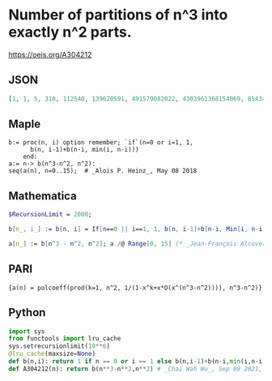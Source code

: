 # Number of partitions of n^3 into exactly n^2 parts\.
https://oeis.org/A304212
## JSON
```JSON
[1, 1, 5, 318, 112540, 139620591, 491579082022, 4303961368154069, 85434752794871493882, 3588523098005804563697043, 302194941264401427042462944147, 48844693123353655726678707534158535, 14615188708581196626576773497618986350642]
```
## Maple
```Maple
b:= proc(n, i) option remember; `if`(n=0 or i=1, 1,
      b(n, i-1)+b(n-i, min(i, n-i)))
    end:
a:= n-> b(n^3-n^2, n^2):
seq(a(n), n=0..15);  # _Alois P. Heinz_, May 08 2018
```
## Mathematica
```Mathematica
$RecursionLimit = 2000;
```
```Mathematica
b[n_, i_] := b[n, i] = If[n==0 || i==1, 1, b[n, i-1]+b[n-i, Min[i, n-i]]];
```
```Mathematica
a[n_] := b[n^3 - n^2, n^2]; a /@ Range[0, 15] (* _Jean-François Alcover_, Nov 15 2020, after _Alois P. Heinz_ *)
```
## PARI
```PARI
{a(n) = polcoeff(prod(k=1, n^2, 1/(1-x^k+x*O(x^(n^3-n^2)))), n^3-n^2)}
```
## Python
```Python
import sys
from functools import lru_cache
sys.setrecursionlimit(10**6)
@lru_cache(maxsize=None)
def b(n,i): return 1 if n == 0 or i == 1 else b(n,i-1)+b(n-i,min(i,n-i))
def A304212(n): return b(n**3-n**2,n**2) # _Chai Wah Wu_, Sep 09 2021, after _Alois P. Heinz_
```

